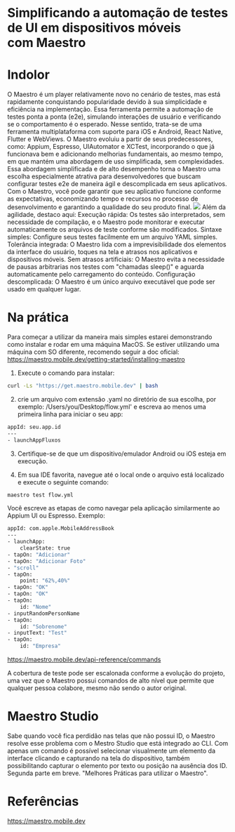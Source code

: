 # Simplificando a automação de testes de UI em dispositivos móveis com Maestro

# Indolor
O Maestro é um player relativamente novo no cenário de testes, mas está rapidamente conquistando popularidade devido à sua simplicidade e eficiência na implementação. Essa ferramenta permite a automação de testes ponta a ponta (e2e), simulando interações de usuário e verificando se o comportamento é o esperado.
Nesse sentido, trata-se de uma ferramenta multiplataforma com suporte para iOS e Android, React Native, Flutter e WebViews. O Maestro evoluiu a partir de seus predecessores, como: Appium, Espresso, UIAutomator e XCTest, incorporando o que já funcionava bem e adicionando melhorias fundamentais, ao mesmo tempo, em que mantém uma abordagem de uso simplificada, sem complexidades.
Essa abordagem simplificada e de alto desempenho torna o Maestro uma escolha especialmente atrativa para desenvolvedores que buscam configurar testes e2e de maneira ágil e descomplicada em seus aplicativos. Com o Maestro, você pode garantir que seu aplicativo funcione conforme as expectativas, economizando tempo e recursos no processo de desenvolvimento e garantindo a qualidade do seu produto final.
![](https://miro.medium.com/v2/resize:fit:720/format:webp/0*t_Q_QKj8HuNnbkIy)
Além da agilidade, destaco aqui:
Execução rápida: Os testes são interpretados, sem necessidade de compilação, e o Maestro pode monitorar e executar automaticamente os arquivos de teste conforme são modificados.
Sintaxe simples: Configure seus testes facilmente em um arquivo YAML simples.
Tolerância integrada: O Maestro lida com a imprevisibilidade dos elementos da interface do usuário, toques na tela e atrasos nos aplicativos e dispositivos móveis.
Sem atrasos artificiais: O Maestro evita a necessidade de pausas arbitrarias nos testes com "chamadas sleep()" e aguarda automaticamente pelo carregamento do conteúdo.
Configuração descomplicada: O Maestro é um único arquivo executável que pode ser usado em qualquer lugar.

# Na prática
Para começar a utilizar da maneira mais simples estarei demonstrando como instalar e rodar em uma máquina MacOS.
Se estiver utilizando uma máquina com SO diferente, recomendo seguir a doc oficial: https://maestro.mobile.dev/getting-started/installing-maestro

1. Execute o comando para instalar:
```bash
curl -Ls "https://get.maestro.mobile.dev" | bash
```

2. crie um arquivo com extensão .yaml no diretório de sua escolha, por exemplo: /Users/you/Desktop/flow.yml'
e escreva ao menos uma primeira linha para iniciar o seu app:
```bash
appId: seu.app.id
---
- launchAppFluxos
```
3. Certifique-se de que um dispositivo/emulador Android ou iOS esteja em execução.

4. Em sua IDE favorita, navegue até o local onde o arquivo está localizado e execute o seguinte comando:
```bash
maestro test flow.yml
```

Você escreve as etapas de como navegar pela aplicação similarmente ao Appium UI ou Espresso. Exemplo:
```bash
appId: com.apple.MobileAddressBook
---
- launchApp:
    clearState: true
- tapOn: "Adicionar"
- tapOn: "Adicionar Foto"
- "scroll"
- tapOn:
    point: "62%,40%"
- tapOn: "OK"
- tapOn: "OK"
- tapOn:
    id: "Nome"
- inputRandomPersonName
- tapOn:
    id: "Sobrenome"
- inputText: "Test"
- tapOn:
    id: "Empresa"
```
https://maestro.mobile.dev/api-reference/commands

A cobertura de teste pode ser escalonada conforme a evolução do projeto, uma vez que o Maestro possui comandos de alto nível que permite que qualquer pessoa colabore, mesmo não sendo o autor original.

# Maestro Studio
Sabe quando você fica perdidão nas telas que não possui ID, o Maestro resolve esse problema com o Mestro Studio que está integrado ao CLI. Com apenas um comando é possível selecionar visualmente um elemento da interface clicando e capturando na tela do dispositivo, também possibilitando capturar o elemento por texto ou posição na ausência dos ID.
Segunda parte em breve. "Melhores Práticas para utilizar o Maestro".

# Referências
https://maestro.mobile.dev
